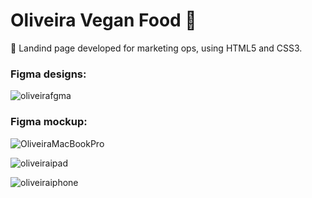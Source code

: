 # Oliveira Vegan Food :green_heart:

:dart: Landind page developed for marketing ops, using HTML5 and CSS3.

### Figma designs:

![oliveirafgma](https://user-images.githubusercontent.com/65367775/90297971-cae11300-de66-11ea-8ade-3da3f8009f48.png)

### Figma mockup:

![OliveiraMacBookPro](https://user-images.githubusercontent.com/65367775/90298086-2e6b4080-de67-11ea-93bf-c38e764b2ca5.png)


![oliveiraipad](https://user-images.githubusercontent.com/65367775/90990168-97dd0480-e575-11ea-8f97-762d224cb637.png)

![oliveiraiphone](https://user-images.githubusercontent.com/65367775/90990181-ad522e80-e575-11ea-94f1-7a78e9baa8a6.png)
